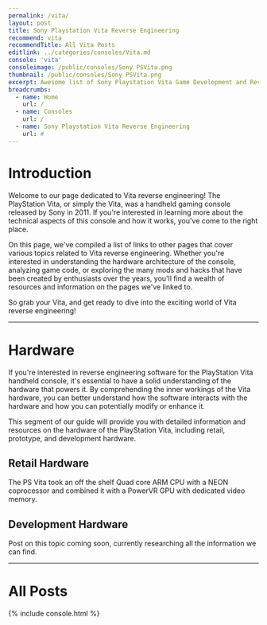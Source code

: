 ```yaml
---
permalink: /vita/
layout: post
title: Sony Playstation Vita Reverse Engineering
recommend: vita
recommendTitle: All Vita Posts
editlink: ../categories/consoles/Vita.md
console: 'vita'
consoleimage: /public/consoles/Sony PSVita.png
thumbnail: /public/consoles/Sony PSVita.png
excerpt: Awesome list of Sony Playstation Vita Game Development and Reverse Engineering information
breadcrumbs:
  - name: Home
    url: /
  - name: Consoles
    url: /
  - name: Sony Playstation Vita Reverse Engineering
    url: #
---
```


# Introduction
Welcome to our page dedicated to Vita reverse engineering! The PlayStation Vita, or simply the Vita, was a handheld gaming console released by Sony in 2011. If you're interested in learning more about the technical aspects of this console and how it works, you've come to the right place. 

On this page, we've compiled a list of links to other pages that cover various topics related to Vita reverse engineering. Whether you're interested in understanding the hardware architecture of the console, analyzing game code, or exploring the many mods and hacks that have been created by enthusiasts over the years, you'll find a wealth of resources and information on the pages we've linked to. 

So grab your Vita, and get ready to dive into the exciting world of Vita reverse engineering!

---
# Hardware
If you're interested in reverse engineering software for the PlayStation Vita handheld console, it's essential to have a solid understanding of the hardware that powers it. By comprehending the inner workings of the Vita hardware, you can better understand how the software interacts with the hardware and how you can potentially modify or enhance it.

This segment of our guide will provide you with detailed information and resources on the hardware of the PlayStation Vita, including retail, prototype, and development hardware.

## Retail Hardware
The PS Vita took an off the shelf Quad core ARM CPU with a NEON coprocessor and combined it with a PowerVR GPU with dedicated video memory.

## Development Hardware
Post on this topic coming soon, currently researching all the information we can find.

---
# All Posts
<div>

{% include console.html %}
</div>
